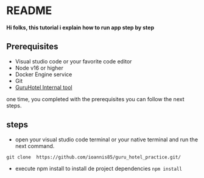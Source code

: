 # README


**Hi folks, this tutorial i explain  how to run app step by step**


## Prerequisites
- Visual studio code or your favorite code editor
- Node v16 or higher
- Docker Engine service
- Git
- [GuruHotel Internal tool](https://gitlab.com/guruhotel/backend-internal-tool-assesment  "GuruHotel Internal tool") 

one time, you completed with the prerequisites you can  follow the next steps.

## steps

- open your visual studio code terminal or your native terminal and run the next command.

`git clone  https://github.com/ioannis85/guru_hotel_practice.git/`

- execute npm install to install de project dependencies
`npm install`

